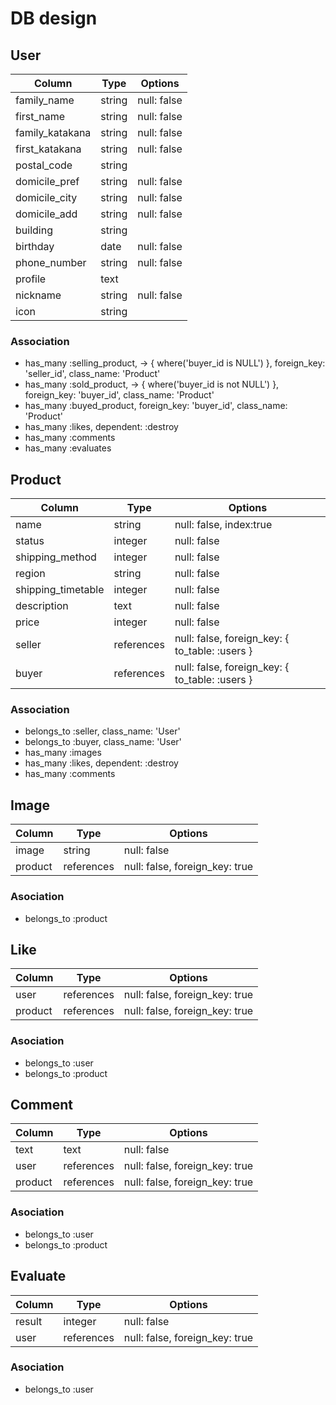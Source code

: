 # DB design

## User
|Column|Type|Options|
|------|----|-------|
|family_name|string|null: false|
|first_name|string|null: false|
|family_katakana|string|null: false|
|first_katakana|string|null: false|
|postal_code|string| |
|domicile_pref|string|null: false|
|domicile_city|string|null: false|
|domicile_add|string|null: false|
|building|string| |
|birthday|date|null: false|
|phone_number|string|null: false|
|profile|text| |
|nickname|string|null: false|
|icon|string| |

### Association
- has_many :selling_product, -> { where('buyer_id is NULL') }, foreign_key: 'seller_id', class_name: 'Product'
- has_many :sold_product, -> { where('buyer_id is not NULL') }, foreign_key: 'buyer_id', class_name: 'Product'
- has_many :buyed_product, foreign_key: 'buyer_id', class_name: 'Product'
- has_many :likes, dependent: :destroy
- has_many :comments
- has_many :evaluates

## Product
|Column|Type|Options|
|------|----|-------|
|name|string|null: false, index:true|
|status|integer|null: false|
|shipping_method|integer|null: false|
|region|string|null: false|
|shipping_timetable|integer|null: false|
|description|text|null: false|
|price|integer|null: false|
|seller|references|null: false, foreign_key: { to_table: :users }|
|buyer|references|null: false, foreign_key: { to_table: :users }|

### Association
- belongs_to :seller, class_name: 'User'
- belongs_to :buyer, class_name: 'User'
- has_many :images
- has_many :likes, dependent: :destroy
- has_many :comments

## Image
|Column|Type|Options|
|------|----|-------|
|image|string|null: false|
|product|references|null: false, foreign_key: true|

### Asociation
- belongs_to :product

## Like
|Column|Type|Options|
|------|----|-------|
|user|references|null: false, foreign_key: true|
|product|references|null: false, foreign_key: true|

### Asociation
- belongs_to :user
- belongs_to :product

## Comment
|Column|Type|Options|
|------|----|-------|
|text|text|null: false|
|user|references|null: false, foreign_key: true|
|product|references|null: false, foreign_key: true|

### Asociation
- belongs_to :user
- belongs_to :product

## Evaluate
|Column|Type|Options|
|------|----|-------|
|result|integer|null: false|
|user|references|null: false, foreign_key: true|

### Asociation
- belongs_to :user
